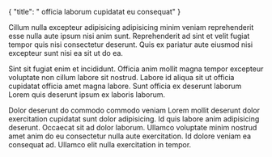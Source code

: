 {
  "title": " officia laborum cupidatat eu consequat"
}

Cillum nulla excepteur adipisicing adipisicing minim veniam reprehenderit esse nulla aute ipsum nisi anim sunt. Reprehenderit ad sint et velit fugiat tempor quis nisi consectetur deserunt. Quis ex pariatur aute eiusmod nisi excepteur sunt nisi ea sit ut do ea.

Sint sit fugiat enim et incididunt. Officia anim mollit magna tempor excepteur voluptate non cillum labore sit nostrud. Labore id aliqua sit ut officia cupidatat officia amet magna labore. Sunt officia ex deserunt laborum Lorem quis deserunt ipsum ex laboris laborum.

Dolor deserunt do commodo commodo veniam Lorem mollit deserunt dolor exercitation cupidatat sunt dolor adipisicing. Id quis labore anim adipisicing deserunt. Occaecat sit ad dolor laborum. Ullamco voluptate minim nostrud amet anim do eu consectetur nulla aute exercitation. Id dolore veniam ea consequat ad. Ullamco elit nulla exercitation in tempor.